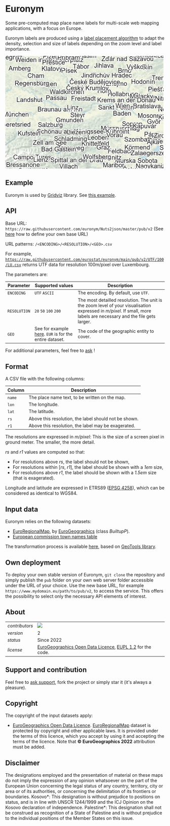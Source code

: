 # Euronym

Some pre-computed map place name labels for multi-scale web mapping applications, with a focus on Europe.

Euronym labels are produced using a [label placement algorithm](https://en.wikipedia.org/wiki/Automatic_label_placement) to adapt the density, selection and size of labels depending on the zoom level and label importance.

[![](/docs/overview.gif)](https://eurostat.github.io/gridviz/examples/labels_.html)

## Example

Euronym is used by [Gridviz](https://github.com/eurostat/gridviz/blob/master/docs/reference.md#showing-labels) library. See [this example](https://eurostat.github.io/gridviz/examples/labels_.html).

## API

Base URL: `https://raw.githubusercontent.com/euronym/Nuts2json/master/pub/v2`
(See [here](#own-deployment) how to define your own base URL)

URL patterns:  `/<ENCODING>/<RESOLUTION>/<GEO>.csv`

For example, [`https://raw.githubusercontent.com/eurostat/euronym/main/pub/v2/UTF/100/LU.csv`](https://raw.githubusercontent.com/eurostat/euronym/main/pub/v2/UTF/100/LU.csv) returns UTF data for resolution 100m/pixel over Luxembourg.

The parameters are:

| Parameter | Supported values | Description |
| ------------- | ------------- |-------------|
| `ENCODING` | `UTF` `ASCII` | The encoding. By default, use `UTF`. |
| `RESOLUTION` | `20` `50` `100` `200` | The most detailled resolution. The unit is the zoom level of your visualisation expressed in *m/pixel*. If small, more labels are necessary and the file gets larger. |
| `GEO` | See for example [here](https://github.com/eurostat/euronym/tree/main/pub/v2/UTF/20). `EUR` is for the entire dataset. | The code of the geographic entity to cover. |

For additional parameters, feel free to [ask](https://github.com/eurostat/euronym/issues/new) !

## Format

A CSV file with the following columns:

| Column | Description |
| ------------- | ------------- |
| `name` | The place name text, to be written on the map. |
| `lon` | The longitude.  |
| `lat` | The latitude. |
| `rs` | Above this resolution, the label should not be shown. |
| `r1` | Above this resolution, the label may be exagerated. |

The resolutions are expressed in *m/pixel*: This is the size of a screen pixel in ground meter. The smaller, the more detail.

*rs* and *r1* values are computed so that:
- For resolutions above *rs*, the label should not be shown,
- For resolutions within [*rs*, *r1*], the label should be shown with a *1em* size,
- For resolutions above *r1*, the label should be shown with a *1.5em* size (that is exagerated).

Longitude and latitude are expressed in ETRS89 ([EPSG 4258](https://spatialreference.org/ref/epsg/etrs89/)), which can be considered as identical to WGS84.

## Input data

Euronym relies on the following datasets:

- [EuroRegionalMap](https://eurogeographics.org/maps-for-europe/euroregionalmap/), by [EuroGeographics](https://eurogeographics.org/) (class *BuiltupP*).
- [European commission town names table](https://ec.europa.eu/regional_policy/en/information/maps/urban-centres-towns)

The transformation process is available [here](https://github.com/eurostat/euronym/tree/main/src/), based on [GeoTools library](https://www.geotools.org).

## Own deployment

To deploy your own stable version of Euronym, `git clone` the repository and simply publish the `pub` folder on your own web server folder accessible under the URL of your choice. Use the new base URL, for example `https://www.mydomain.eu/path/to/pub/v2`, to access the service. This offers the possibility to select only the necessary API elements of interest.


## About

| | |
|-|-|
| *contributors* | [<img src="https://github.com/jgaffuri.png" height="40" />](https://github.com/jgaffuri)  |
| *version* | 2 |
| *status* | Since 2022 |
| *license* | [EuroGeographics Open Data Licence](https://www.mapsforeurope.org/licence), [EUPL 1.2](https://github.com/eurostat/Nuts2json/blob/master/LICENSE) for the code. |


## Support and contribution

Feel free to [ask support](https://github.com/eurostat/euronym/issues/new), fork the project or simply star it (it's always a pleasure).


## Copyright

The copyright of the input datasets apply:

- [EuroGeographics Open Data Licence](https://www.mapsforeurope.org/licence). [EuroRegionalMap](https://eurogeographics.org/maps-for-europe/euroregionalmap/) dataset is protected by copyright and other applicable laws. It is provided under the terms of this licence, which you accept by using it and accepting the terms of the licence. Note that **© EuroGeographics 2022** attribution must be added.


## Disclaimer

The designations employed and the presentation of material on these maps do not imply the expression of any opinion whatsoever on the part of the European Union concerning the legal status of any country, territory, city or area or of its authorities, or concerning the delimitation of its frontiers or boundaries. Kosovo*: This designation is without prejudice to positions on status, and is in line with UNSCR 1244/1999 and the ICJ Opinion on the Kosovo declaration of independence. Palestine*: This designation shall not be construed as recognition of a State of Palestine and is without prejudice to the individual positions of the Member States on this issue.
